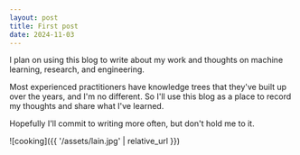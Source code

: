 ```yaml
---
layout: post
title: First post
date: 2024-11-03
---
```


I plan on using this blog to write about my work and thoughts on machine learning, research, and engineering.

Most experienced practitioners have knowledge trees that they've built up over the years, and I'm no different. So I'll use this blog as a place to record my thoughts and share what I've learned. 

Hopefully I'll commit to writing more often, but don't hold me to it.

![cooking]({{ '/assets/lain.jpg' | relative_url }})